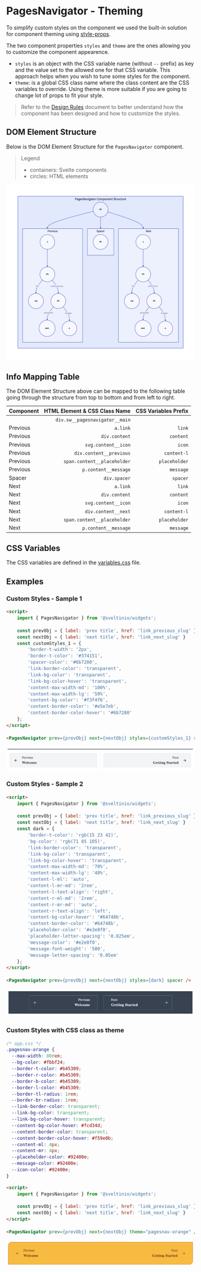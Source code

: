 # PagesNavigator - Theming

To simplify custom styles on the component we used the built-in solution for component theming using [style-props].

The two component properties `styles` and `theme` are the ones allowing you to customize the component appearence.

- `styles` is an object with the CSS variable name (without `--` prefix) as key and the value set to the allowed one for that CSS variable. This approach helps when you wish to tune some styles for the component.
- `theme`: is a global CSS class name where the class content are the CSS variables to override. Using theme is more suitable if you are going to change lot of props to fit your style.

> Refer to the [Design Rules] document to better understand how the component has been designed and how to customize the styles.

## DOM Element Structure

Below is the DOM Element Structure for the `PagesNavigator` component.

> Legend
>
> - containers: Svelte components
> - circles: HTML elements

![PagesNavigator](./assets/images/component_structure.png "PagesNavigator Component - DOM Element Structure")

## Info Mapping Table

The DOM Element Structure above can be mapped to the following table going through the structure from top to bottom and from left to right.

| Component | HTML Element & CSS Class Name  | CSS Variables Prefix |
| :-------- | -----------------------------: | -------------------: |
|           | `div.sw__pagesnavigator__main` |                      |
| Previous  | `a.link`                       | `link`               |
| Previous  | `div.content`                  | `content`            |
| Previous  | `svg.content__icon`            | `icon`               |
| Previous  | `div.content__previous`        | `content-l`          |
| Previous  | `span.content__placeholder`    | `placeholder`        |
| Previous  | `p.content__message`           | `message`            |
| Spacer    | `div.spacer`                   | `spacer`             |
| Next      | `a.link`                       | `link`               |
| Next      | `div.content`                  | `content`            |
| Next      | `svg.content__icon`            | `icon`               |
| Next      | `div.content__next`            | `content-l`          |
| Next      | `span.content__placeholder`    | `placeholder`        |
| Next      | `p.content__message`           | `message`            |

## CSS Variables

The CSS variables are defined in the [variables.css](./variables.css) file.

## Examples

### Custom Styles - Sample 1

```html
<script>
    import { PagesNavigator } from '@sveltinio/widgets';

    const prevObj = { label: 'prev title', href: 'link_previous_slug' };
    const nextObj = { label: 'next title', href: 'link_next_slug' }
    const customStyles_1 = {
        'border-t-width': '2px',
        'border-t-color': '#374151',
        'spacer-color': '#6b7280',
        'link-border-color': 'transparent',
        'link-bg-color': 'transparent',
        'link-bg-color-hover': 'transparent',
        'content-max-width-md': '100%',
        'content-max-width-lg': '50%',
        'content-bg-color': '#f3f4f6',
        'content-border-color': '#e5e7eb',
        'content-border-color-hover': '#6b7280'
    };
</script>

<PagesNavigator prev={prevObj} next={nextObj} styles={customStyles_1} spacer />
```

<img src="./assets/images/custom_1.png" alt="PagesNavigator - Custom Styles - Sample 1" />

### Custom Styles - Sample 2

```html
<script>
    import { PagesNavigator } from '@sveltinio/widgets';

    const prevObj = { label: 'prev title', href: 'link_previous_slug' };
    const nextObj = { label: 'next title', href: 'link_next_slug' }
    const dark = {
        'border-t-color': 'rgb(15 23 42)',
        'bg-color': 'rgb(71 85 105)',
        'link-border-color': 'transparent',
        'link-bg-color': 'transparent',
        'link-bg-color-hover': 'transparent',
        'content-max-width-md': '70%',
        'content-max-width-lg': '40%',
        'content-l-ml': 'auto',
        'content-l-mr-md': '2rem',
        'content-l-text-align': 'right',
        'content-r-ml-md': '2rem',
        'content-r-mr-md': 'auto',
        'content-r-text-align': 'left',
        'content-bg-color-hover': '#64748b',
        'content-border-color': '#64748b',
        'placeholder-color': '#e2e8f0',
        'placeholder-letter-spacing': '0.025em',
        'message-color': '#e2e8f0',
        'message-font-weight': '500',
        'message-letter-spacing': '0.05em'
    };
</script>

<PagesNavigator prev={prevObj} next={nextObj} styles={dark} spacer />
```

<img src="./assets/images/custom_2.png" alt="PagesNavigator - Custom Styles - Sample 2" />

### Custom Styles with CSS class as theme

```css
/* app.css */
.pagesnav-orange {
  --max-width: 80rem;
  --bg-color: #fbbf24;
  --border-t-color: #b45309;
  --border-r-color: #b45309;
  --border-b-color: #b45309;
  --border-l-color: #b45309;
  --border-tl-radius: 1rem;
  --border-br-radius: 1rem;
  --link-border-color: transparent;
  --link-bg-color: transparent;
  --link-bg-color-hover: transparent;
  --content-bg-color-hover: #fcd34d;
  --content-border-color: transparent;
  --content-border-color-hover: #f59e0b;
  --content-ml: 4px;
  --content-mr: 4px;
  --placeholder-color: #92400e;
  --message-color: #92400e;
  --icon-color: #92400e;
}
```

```html
<script>
    import { PagesNavigator } from '@sveltinio/widgets';

    const prevObj = { label: 'prev title', href: 'link_previous_slug' };
    const nextObj = { label: 'next title', href: 'link_next_slug' }
</script>

<PagesNavigator prev={prevObj} next={nextObj} theme="pagesnav-orange" />
```

<img src="./assets/images/custom_3.png" alt="PagesNavigator - Custom Styles with CSS class as theme" />

<!-- Resources -->
[style-props]: https://svelte.dev/docs#template-syntax-component-directives---style-props
[Design Rules]: https://github.com/sveltinio/components-library/blob/main/docs/design-rules.md
